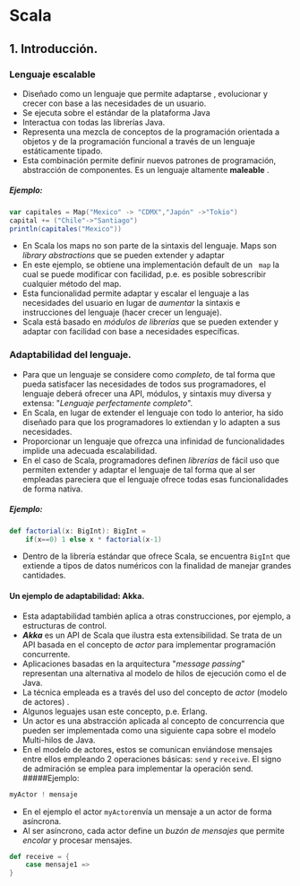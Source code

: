 # Scala
## 1. Introducción.
### Lenguaje escalable
* Diseñado como un lenguaje que permite adaptarse , evolucionar y crecer con base a las necesidades de un usuario.
* Se ejecuta sobre el estándar de la plataforma Java
* Interactua con todas las librerías Java.
* Representa una mezcla de conceptos de la programación orientada a objetos y de la programación funcional a través de un lenguaje estáticamente tipado.
* Esta combinación permite definir nuevos patrones de programación,  abstracción de componentes. Es un lenguaje altamente **maleable** .
##### Ejemplo:
``` scala
var capitales = Map("Mexico" -> "CDMX","Japón" ->"Tokio")
capital += ("Chile"->"Santiago")
println(capitales("Mexico")) 
```
* En Scala los maps no son parte de la sintaxis del lenguaje.  Maps son *library abstractions*  que se pueden extender y adaptar
* En este ejemplo, se obtiene una implementación default de un ``` map```  la cual se puede modificar con facilidad, p.e. es posible sobrescribir cualquier método del  map.
* Esta funcionalidad permite adaptar y escalar el lenguaje a las necesidades del usuario en lugar de *aumentar* la sintaxis e instrucciones del lenguaje (hacer crecer un lenguaje). 
* Scala está basado en *módulos de librerías* que se pueden extender y adaptar con facilidad con base a necesidades específicas.

### Adaptabilidad del lenguaje.
* Para que un lenguaje se considere como *completo*, de tal forma que pueda satisfacer las necesidades de todos sus programadores, el lenguaje deberá ofrecer una API, módulos, y sintaxis muy diversa y extensa: "*Lenguaje perfectamente completo*".
* En Scala, en lugar de extender el lenguaje con todo lo anterior,  ha sido diseñado para que  los programadores lo extiendan y  lo adapten a sus necesidades.
* Proporcionar un lenguaje que ofrezca una infinidad de funcionalidades implide una adecuada escalabilidad.
* En el caso de Scala, programadores definen *librerías* de fácil uso que permiten extender y adaptar el lenguaje de tal forma que al ser empleadas pareciera que el lenguaje ofrece todas  esas funcionalidades de forma nativa.
##### Ejemplo:
```Scala
def factorial(x: BigInt): BigInt =
	if(x==0) 1 else x * factorial(x-1)
```
* Dentro de la librería estándar que ofrece Scala, se encuentra ```BigInt``` que extiende a tipos de datos numéricos con la finalidad de manejar grandes cantidades.
#### Un ejemplo de adaptabilidad: Akka.
* Esta adaptabilidad también aplica a otras construcciones, por ejemplo, a estructuras de control.
* ***Akka*** es un API de Scala que ilustra esta extensibilidad. Se trata de un API basada en el concepto de  *actor* para implementar programación concurrente. 
* Aplicaciones basadas en la arquitectura  "*message passing*"  representan una alternativa al modelo de hilos de ejecución  como el de Java.  
* La técnica empleada es a través del uso del concepto de *actor* (modelo de actores) .
* Algunos leguajes usan este concepto, p.e.  Erlang.
* Un actor es una abstracción aplicada al concepto de concurrencia que pueden ser implementada  como una siguiente capa sobre el modelo Multi-hilos de Java.
* En el modelo de actores, estos se comunican enviándose mensajes entre ellos empleando 2 operaciones básicas: ```send``` y ```receive```.  El signo de admiración se emplea para implementar la operación send.
#####Ejemplo:
```Scala
myActor ! mensaje
```
* En el ejemplo el actor ```myActor```envía un mensaje a un actor de forma asíncrona. 
* Al ser asíncrono, cada actor define un *buzón de mensajes* que permite *encolar* y procesar mensajes.
```Scala
def receive = {
	case mensaje1 => 
}
```

<!--stackedit_data:
eyJoaXN0b3J5IjpbMTU5NjE3NzMyOCwtNTU4NTkzMjI4LC0xOT
UxMjQzMTAwLDY5MzY2MjA0MiwtNjU0NDM2MDUwLDEwODM4MjY5
MjgsNTg4NDQ1MTcwLDk2NDQ0ODU2NSwtMjUwMzMzMzk5LC00OT
kyMjk5MywtMTM4NTM0NDEwNCwtODUwNTgxOTc4XX0=
-->